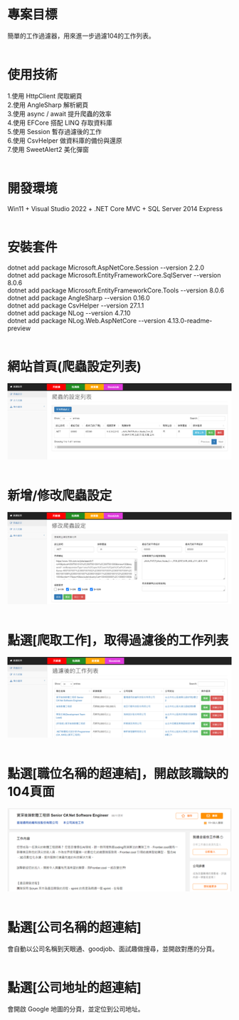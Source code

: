 # 專案目標  
簡單的工作過濾器，用來進一步過濾104的工作列表。  
&emsp;  
# 使用技術  
1.使用 HttpClient 爬取網頁  
2.使用 AngleSharp 解析網頁  
3.使用 async / await 提升爬蟲的效率  
4.使用 EFCore 搭配 LINQ 存取資料庫  
5.使用 Session 暫存過濾後的工作  
6.使用 CsvHelper 做資料庫的備份與還原  
7.使用 SweetAlert2 美化彈窗  
&emsp;  
# 開發環境  
Win11 + Visual Studio 2022 + .NET Core MVC + SQL Server 2014 Express  
&emsp;  
# 安裝套件  
dotnet add package Microsoft.AspNetCore.Session --version 2.2.0  
dotnet add package Microsoft.EntityFrameworkCore.SqlServer --version 8.0.6  
dotnet add package Microsoft.EntityFrameworkCore.Tools --version 8.0.6  
dotnet add package AngleSharp --version 0.16.0  
dotnet add package CsvHelper --version 27.1.1  
dotnet add package NLog --version 4.7.10  
dotnet add package NLog.Web.AspNetCore --version 4.13.0-readme-preview  
&emsp;  
# 網站首頁(爬蟲設定列表)  
![image](https://github.com/Jacky20200711/JobFilter2/blob/master/DEMO_01.png?raw=true)  
&emsp;   
# 新增/修改爬蟲設定  
![image](https://github.com/Jacky20200711/JobFilter2/blob/master/DEMO_02.png?raw=true)  
&emsp;  
# 點選[爬取工作]，取得過濾後的工作列表  
![image](https://github.com/Jacky20200711/JobFilter2/blob/master/DEMO_03.png?raw=true)  
&emsp;  
# 點選[職位名稱的超連結]，開啟該職缺的104頁面  
![image](https://github.com/Jacky20200711/JobFilter2/blob/master/DEMO_04.png?raw=true)  
&emsp;  
# 點選[公司名稱的超連結]  
會自動以公司名稱到天眼通、goodjob、面試趣做搜尋，並開啟對應的分頁。  
&emsp;  
# 點選[公司地址的超連結]  
會開啟 Google 地圖的分頁，並定位到公司地址。  
&emsp;  

